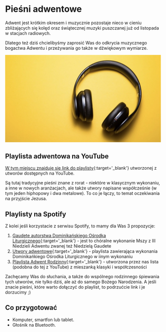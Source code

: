# Pieśni adwentowe

Adwent jest krótkim okresem i muzycznie pozostaje nieco w cieniu zbliżających się kolęd oraz świątecznej muzyki puszczanej już od listopada w stacjach radiowych.

Dlatego też dziś chcielibyśmy zaprosić Was do odkrycia muzycznego bogactwa Adwentu i przeżywania go także w dźwiękowym wymiarze.

![Słuchawki](/img/2020-12-02.jpg)

## Playlista adwentowa na YouTube

[W tym miejscu znajduje się link do playlisty](https://www.youtube.com/playlist?list=PLbGRr2MBiEmR3awJJ8ZCfVLQedhcxH8La){:target='_blank'}  utworzonej z utworów dostępnych na YouTube.

Są tutaj tradycyjne pieśni znane z rorat - niektóre w klasycznym wykonaniu, a inne w nowych aranżacjach, ale także utwory napisane współcześnie (w tym jeden hiphopowy i dwa metalowe). To co je łączy, to temat oczekiwania na przyjście Jezusa.

## Playlisty na Spotify

Z kolei jeśli korzystacie z serwisu Spotify, to mamy dla Was 3 propozycje:

1. [Gaudete autorstwa Dominikańskiego Ośrodka Liturgicznego](https://open.spotify.com/album/2dNavIDJtRAo64UEbIUhys){:target='_blank'} - jest to chóralne wykonanie Mszy z III Niedzieli Adwentu zwanej też Niedzielą Gaudete
2. [Utwory adwentowe](https://open.spotify.com/playlist/4MnzsjV740PS541Hxf8a6R){:target='_blank'} - playlista zawierająca wykonania Dominikańkiego Ośrodka Liturgicznego w iinym wykonaniu
3. [Playlista Adwent Rodzinny](https://open.spotify.com/playlist/5V0PLDI2N0k3bzdiimWx7X){:target='_blank'} - utworzona przez nas lista (podobna do tej z YouTube) z mieszanką klasyki i współczesności

Zachęcamy Was do słuchania, a także do wspólnego rodzinnego śpiewania tych utworów, nie tylko dziś, ale aż do samego Bożego Narodzenia. A jeśli znacie pieśni, które warto dołączyć do playlist, to podrzućcie link i je dorzucimy ;)

## Co przygotować

- Komputer, smartfon lub tablet.
- Głośnik na Bluetooth.